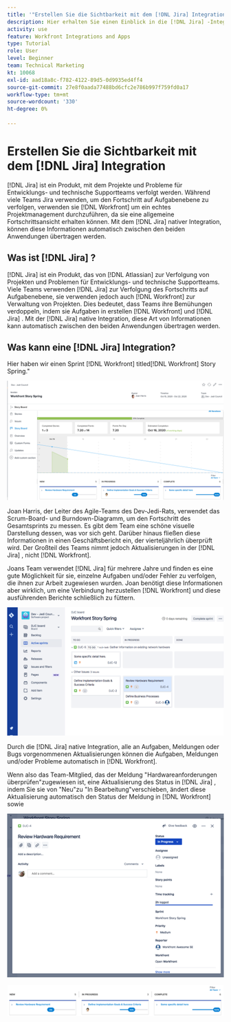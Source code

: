 ```yaml
---
title: '"Erstellen Sie die Sichtbarkeit mit dem [!DNL Jira] Integration'''
description: Hier erhalten Sie einen Einblick in die [!DNL Jira] -Integration bietet Einblicke in die Arbeit Ihres Teams.
activity: use
feature: Workfront Integrations and Apps
type: Tutorial
role: User
level: Beginner
team: Technical Marketing
kt: 10068
exl-id: aad18a8c-f782-4122-89d5-0d9935ed4ff4
source-git-commit: 27e8f0aada77488bd6cfc2e786b997f759fd0a17
workflow-type: tm+mt
source-wordcount: '330'
ht-degree: 0%

---
```


# Erstellen Sie die Sichtbarkeit mit dem [!DNL Jira] Integration

[!DNL Jira]  ist ein Produkt, mit dem Projekte und Probleme für Entwicklungs- und technische Supportteams verfolgt werden. Während viele Teams Jira verwenden, um den Fortschritt auf Aufgabenebene zu verfolgen, verwenden sie [!DNL Workfront] um ein echtes Projektmanagement durchzuführen, da sie eine allgemeine Fortschrittsansicht erhalten können. Mit dem [!DNL Jira]  nativer Integration, können diese Informationen automatisch zwischen den beiden Anwendungen übertragen werden.

## Was ist [!DNL Jira] ?

[!DNL Jira]  ist ein Produkt, das von [!DNL Atlassian] zur Verfolgung von Projekten und Problemen für Entwicklungs- und technische Supportteams. Viele Teams verwenden [!DNL Jira]  zur Verfolgung des Fortschritts auf Aufgabenebene, sie verwenden jedoch auch [!DNL Workfront] zur Verwaltung von Projekten. Dies bedeutet, dass Teams ihre Bemühungen verdoppeln, indem sie Aufgaben in erstellen [!DNL Workfront] und [!DNL Jira] . Mit der [!DNL Jira]  native Integration, diese Art von Informationen kann automatisch zwischen den beiden Anwendungen übertragen werden.

## Was kann eine [!DNL Jira]  Integration?

Hier haben wir einen Sprint [!DNL Workfront] titled[!DNL Workfront] Story Spring.&quot;

![Flussdiagramm der Storyboards](assets/Jira01.png)

Joan Harris, der Leiter des Agile-Teams des Dev-Jedi-Rats, verwendet das Scrum-Board- und Burndown-Diagramm, um den Fortschritt des Gesamtsprints zu messen. Es gibt dem Team eine schöne visuelle Darstellung dessen, was vor sich geht. Darüber hinaus fließen diese Informationen in einen Geschäftsbericht ein, der vierteljährlich überprüft wird. Der Großteil des Teams nimmt jedoch Aktualisierungen in der [!DNL Jira] , nicht [!DNL Workfront].

Joans Team verwendet [!DNL Jira]  für mehrere Jahre und finden es eine gute Möglichkeit für sie, einzelne Aufgaben und/oder Fehler zu verfolgen, die ihnen zur Arbeit zugewiesen wurden. Joan benötigt diese Informationen aber wirklich, um eine Verbindung herzustellen [!DNL Workfront] und diese ausführenden Berichte schließlich zu füttern.

![Jira Storyboard](assets/Jira02.png)

Durch die [!DNL Jira]  native Integration, alle an Aufgaben, Meldungen oder Bugs vorgenommenen Aktualisierungen können die Aufgaben, Meldungen und/oder Probleme automatisch in [!DNL Workfront].

Wenn also das Team-Mitglied, das der Meldung &quot;Hardwareanforderungen überprüfen&quot;zugewiesen ist, eine Aktualisierung des Status in [!DNL Jira] , indem Sie sie von &quot;Neu&quot;zu &quot;In Bearbeitung&quot;verschieben, ändert diese Aktualisierung automatisch den Status der Meldung in [!DNL Workfront] sowie

![Jira-Statusseite](assets/Jira03.png)

![Statusspalten](assets/Jira04.png)
